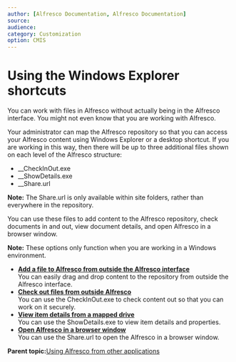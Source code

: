 ```yaml
---
author: [Alfresco Documentation, Alfresco Documentation]
source: 
audience: 
category: Customization
option: CMIS
---
```


# Using the Windows Explorer shortcuts

You can work with files in Alfresco without actually being in the Alfresco interface. You might not even know that you are working with Alfresco.

Your administrator can map the Alfresco repository so that you can access your Alfresco content using Windows Explorer or a desktop shortcut. If you are working in this way, then there will be up to three additional files shown on each level of the Alfresco structure:

-   \_\_CheckInOut.exe
-   \_\_ShowDetails.exe
-   \_\_Share.url

**Note:** The Share.url is only available within site folders, rather than everywhere in the repository.

You can use these files to add content to the Alfresco repository, check documents in and out, view document details, and open Alfresco in a browser window.

**Note:** These options only function when you are working in a Windows environment.

-   **[Add a file to Alfresco from outside the Alfresco interface](../tasks/cifs-add-file-outside-alfresco.md)**  
 You can easily drag and drop content to the repository from outside the Alfresco interface.
-   **[Check out files from outside Alfresco](../tasks/cifs-using-checkinout-exe.md)**  
 You can use the CheckInOut.exe to check content out so that you can work on it securely.
-   **[View item details from a mapped drive](../tasks/cifs-usingshowdetails-exe.md)**  
 You can use the ShowDetails.exe to view item details and properties.
-   **[Open Alfresco in a browser window](../tasks/cifs-using-share-exe.md)**  
 You can use the Share.url to open the Alfresco in a browser window.

**Parent topic:**[Using Alfresco from other applications](../topics/outside-alfresco.md)

